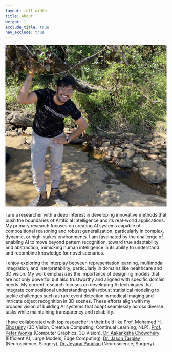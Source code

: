 ```yaml
---
layout: full-width
title: About
weight: 1
exclude_title: true
nav_exclude: true
---
```


<img class="headshot" src="assets/img/headshot-v2.jpg">

I am a researcher with a deep interest in developing innovative methods that push the boundaries of Artificial Intelligence and its real-world applications. My primary research focuses on creating AI systems capable of compositional reasoning and robust generalization, particularly in complex, dynamic, or high-stakes environments. I am fascinated by the challenge of enabling AI to move beyond pattern recognition, toward true adaptability and abstraction, mimicking human intelligence in its ability to understand and recombine knowledge for novel scenarios.

I enjoy exploring the interplay between representation learning, multimodal integration, and interpretability, particularly in domains like healthcare and 3D vision. My work emphasizes the importance of designing models that are not only powerful but also trustworthy and aligned with specific domain needs. My current research focuses on developing AI techniques that integrate compositional understanding with robust statistical modeling to tackle challenges such as rare event detection in medical imaging and intricate object recognition in 3D scenes. These efforts align with my broader vision of building AI systems that adapt seamlessly across diverse tasks while maintaining transparency and reliability.

I have collaborated with top researcher in their field like [Prof. Mohamed H. Elhoseiny](http://www.mohamed-elhoseiny.com/) (3D Vision, Creative Computing, Continual Learning, NLP), [Prof. Peter Wonka](https://peterwonka.net/) (Computer Graphics, 3D Vision), [Dr. Aakanksha Chowdhery](https://achowdhery.github.io/achowdhery-website/index.html) (Efficient AI, Large Models, Edge Computing), [Dr. Jason Tarpley](https://www.pacificneuroscienceinstitute.org/people/jason-tarpley/) (Neuroscience, Surgery), [Dr. Jeyaraj Pandian](https://www.linkedin.com/in/jeyaraj-pandian-5a207b1b6?originalSubdomain=in) (Neuroscience, Surgery).
